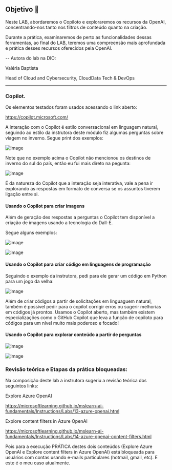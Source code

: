 ## Objetivo 🎯
Neste LAB, abordaremos o Copiloto e exploraremos os recursos da OpenAI, concentrando-nos tanto nos filtros de conteúdo quanto na criação. 

Durante a prática, examinaremos de perto as funcionalidades dessas ferramentas, ao final do LAB, teremos uma compreensão mais aprofundada e prática desses recursos oferecidos pela OpenAI.

-- Autora do lab na DIO: 

Valéria Baptista

Head of Cloud and Cybersecurity, CloudData Tech & DevOps

---

### Copilot.

Os elementos testados foram usados acessando o link aberto:

https://copilot.microsoft.com/

A interação com o Copilot é estilo conversacional em linguagem natural, seguindo ao estilo da instrutora deste módulo fiz algumas perguntas sobre viagem no inverno. Segue print dos exemplos:

![image](https://github.com/toniacprado/DIO-Explorando-os-Recursos-de-IA-Generativa-com-Copilot-e-OpenAI/assets/105946569/2827be22-eee1-4298-8997-a8f2099c0915)

Note que no exemplo acima o Copilot não mencionou os destinos de inverno do sul do país, então eu fui mais direto na pegunta:

![image](https://github.com/toniacprado/DIO-Explorando-os-Recursos-de-IA-Generativa-com-Copilot-e-OpenAI/assets/105946569/bd3c5b56-8847-42d0-9999-5407e7407726)


É da natureza do Copilot que a interação seja interativa, vale a pena ir explorando as respostas em formato de conversa se os assuntos tiverem ligação entre si.

#### Usando o Copilot para criar imagens
Além de geração des respostas a perguntas o Copilot tem disponível a criação de imagens usando a tecnologia do Dall-E.

Segue alguns exemplos:

![image](https://github.com/toniacprado/DIO-Explorando-os-Recursos-de-IA-Generativa-com-Copilot-e-OpenAI/assets/105946569/a2d99b85-78a1-4394-9fea-d7346bf6cc0b)

![image](https://github.com/toniacprado/DIO-Explorando-os-Recursos-de-IA-Generativa-com-Copilot-e-OpenAI/assets/105946569/721762f4-7ce5-49d5-bd9e-695dbd8f05dc)


#### Usando o Copilot para criar código em linguagens de programação
Seguindo o exemplo da instrutora, pedi para ele gerar um código em Python para um jogo da velha:

![image](https://github.com/toniacprado/DIO-Explorando-os-Recursos-de-IA-Generativa-com-Copilot-e-OpenAI/assets/105946569/c372a8b7-f51b-40a2-995a-5dea9af0a07d)

Além de criar códigos a partir de solicitações em linguaguem natural, também é possível pedir para o copilot corrigir erros ou sugerir melhorias em códigos já prontos.
Usamos o Copilot aberto, mas também existem especializações como o GitHub Copilot que leva a função de copiloto para códigos para um nível muito mais poderoso e focado!

#### Usando o Copilot para explorar conteúdo a partir de perguntas
![image](https://github.com/toniacprado/DIO-Explorando-os-Recursos-de-IA-Generativa-com-Copilot-e-OpenAI/assets/105946569/a4bc3d40-5d62-40de-8983-fbfd75ab9229)


![image](https://github.com/toniacprado/DIO-Explorando-os-Recursos-de-IA-Generativa-com-Copilot-e-OpenAI/assets/105946569/1d722032-7b7d-451f-95aa-dda403d82cde)


### Revisão teórica e Etapas da prática bloqueadas:

Na composição deste lab a instrutora sugeriu a revisão teórica dos seguintos links:

Explore Azure OpenAI

https://microsoftlearning.github.io/mslearn-ai-fundamentals/Instructions/Labs/13-azure-openai.html

Explore content filters in Azure OpenAI

https://microsoftlearning.github.io/mslearn-ai-fundamentals/Instructions/Labs/14-azure-openai-content-filters.html

Pois para a execução PRÁTICA destes dois conteúdos (Explore Azure OpenAI e Explore content filters in Azure OpenAI) está bloqueada para usuários com contas usando e-mails particulares (hotmail, gmail, etc). E este é o meu caso atualmente.